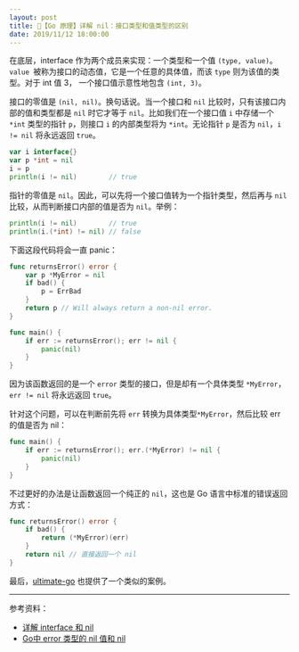 ```yaml
---
layout: post
title: 📗【Go 原理】详解 nil：接口类型和值类型的区别
date: 2019/11/12 18:00:00
---
```


在底层，interface 作为两个成员来实现：一个类型和一个值 `(type, value)`。`value `被称为接口的动态值，它是一个任意的具体值，而该 `type` 则为该值的类型。对于 int 值 3， 一个接口值示意性地包含 `(int, 3)`。

接口的零值是 `(nil, nil)`。换句话说。当一个接口和 `nil` 比较时，只有该接口内部的值和类型都是 `nil` 时它才等于 `nil`。比如我们在一个接口值 `i` 中存储一个 `*int` 类型的指针 `p`，则接口 `i` 的内部类型将为 `*int`。无论指针 `p` 是否为 `nil`，`i != nil` 将永远返回 `true`。
```go
var i interface{}
var p *int = nil
i = p
println(i != nil)        // true
```

指针的零值是 `nil`。因此，可以先将一个接口值转为一个指针类型，然后再与 `nil` 比较，从而判断接口内部的值是否为 `nil`。举例：
```go
println(i != nil)        // true
println(i.(*int) != nil) // false
```

下面这段代码将会一直 panic：
```go
func returnsError() error {
	var p *MyError = nil
	if bad() {
		p = ErrBad
	}
	return p // Will always return a non-nil error.
}

func main() {
	if err := returnsError(); err != nil {
		panic(nil)
	}
}
```
因为该函数返回的是一个 `error` 类型的接口，但是却有一个具体类型 `*MyError`，`err != nil` 将永远返回 `true`。

针对这个问题，可以在判断前先将 `err` 转换为具体类型`*MyError`，然后比较 err 的值是否为 nil：
```go
func main() {
	if err := returnsError(); err.(*MyError) != nil {
		panic(nil)
	}
}
```

不过更好的办法是让函数返回一个纯正的 `nil`，这也是 Go 语言中标准的错误返回方式：
```go
func returnsError() error {
	if bad() {
		return (*MyError)(err)
	}
	return nil // 直接返回一个 nil
}
```

最后，[ultimate-go](https://github.com/hoanhan101/ultimate-go/blob/master/go/design/error_5.go) 也提供了一个类似的案例。

---
参考资料：
* [详解 interface 和 nil](https://my.oschina.net/goal/blog/194233)
* [Go中 error 类型的 nil 值和 nil](https://my.oschina.net/chai2010/blog/117923)